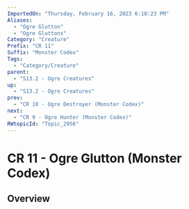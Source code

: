 ```yaml
---
ImportedOn: "Thursday, February 16, 2023 6:10:23 PM"
Aliases:
  - "Ogre Glutton"
  - "Ogre Gluttons"
Category: "Creature"
Prefix: "CR 11"
Suffix: "Monster Codex"
Tags:
  - "Category/Creature"
parent:
  - "S13.2 - Ogre Creatures"
up:
  - "S13.2 - Ogre Creatures"
prev:
  - "CR 10 - Ogre Destroyer (Monster Codex)"
next:
  - "CR 9 - Ogre Hunter (Monster Codex)"
RWtopicId: "Topic_2956"
---
```

# CR 11 - Ogre Glutton (Monster Codex)
## Overview
